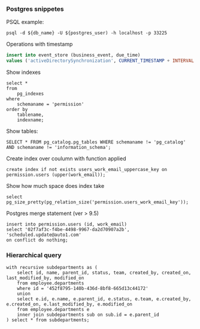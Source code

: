 ### Postgres snippetes

PSQL example:
```
psql -d ${db_name} -U ${postgres_user) -h localhost -p 33225
```

Operations with timestamp
```sql
insert into event_store (business_event, due_time)  
values ('activeDirectorySynchronization', CURRENT_TIMESTAMP + INTERVAL '100 minutes');
 ```
Show indexes
```
select * 
from
    pg_indexes
where
    schemaname = 'permission'
order by
    tablename,
    indexname;
```

Show tables:
```
SELECT * FROM pg_catalog.pg_tables WHERE schemaname != 'pg_catalog' AND schemaname != 'information_schema';
```

Create index over coulumn with function applied
```
create index if not exists users_work_email_uppercase_key on permission.users (upper(work_email));
```

Show how much space does index take
```
select pg_size_pretty(pg_relation_size('permission.users_work_email_key'));
```

Postgres merge statement (ver > 9.5)
```
insert into permission.users (id, work_email)
select '02f7af3c-f4be-4498-9967-da2d70907a2b', 'scheduled.update@auto1.com'
on conflict do nothing;
```

### Hierarchical query
```
with recursive subdepartments as (
    select id, name, parent_id, status, team, created_by, created_on, last_modified_by, modified_on
    from employee.departments
    where id = '452f8795-140b-436d-8bf8-665d13c44172'
    union
    select e.id, e.name, e.parent_id, e.status, e.team, e.created_by, e.created_on, e.last_modified_by, e.modified_on
    from employee.departments e
    inner join subdepartments sub on sub.id = e.parent_id
) select * from subdepartments;
```
